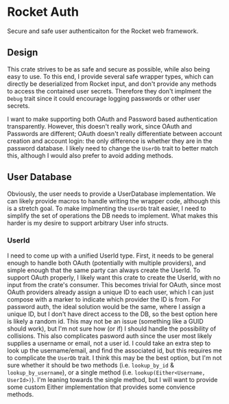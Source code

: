 # Rocket Auth

Secure and safe user authenticaiton for the Rocket web framework.

## Design

This crate strives to be as safe and secure as possible, while also being easy to
use. To this end, I provide several safe wrapper types, which can directly be deserialized
from Rocket input, and don't provide any methods to access the contained user secrets.
Therefore they don't implment the `Debug` trait since it could encourage logging
passwords or other user secrets.

I want to make supporting both OAuth and Password based authentication transparently.
However, this doesn't really work, since OAuth and Passwords are different; OAuth
doesn't really differentiate between account creation and account login: the only
difference is whether they are in the password database. I likely need to change
the `UserDb` trait to better match this, although I would also prefer to avoid adding
methods.

## User Database

Obviously, the user needs to provide a UserDatabase implementation. We can likely
provide macros to handle writing the wrapper code, although this is a stretch goal.
To make implmenting the `UserDb` trait easier, I need to simplify the set of operations
the DB needs to implement. What makes this harder is my desire to support arbitrary
User info structs.

### UserId

I need to come up with a unified UserId type. First, it needs to be general enough
to handle both OAuth (potentially with multiple providers), and simple enough that
the same party can always create the UserId. To support OAuth properly, I likely
want this crate to create the UserId, with no input from the crate's consumer. This
becomes trivial for OAuth, since most OAuth providers already assign a unique ID
to each user, which I can just compose with a marker to indicate which provider the
ID is from. For password auth, the ideal solution would be the same, where I assign
a unique ID, but I don't have direct access to the DB, so the best option here is
likely a random id. This may not be an issue (something like a GUID should work),
but I'm not sure how (or if) I should handle the possibility of collisions. This
also complicates pasword auth since the user most likely supplies a username or email,
not a user id. I could take an extra step to look up the username/email, and find
the associated id, but this requires me to complicate the `UserDb` trait. I think
this may be the best option, but I'm not sure whether it should be two methods (i.e.
`lookup_by_id` & `lookup_by_username`), or a single method (i.e. `lookup(Either<Username,
UserId>)`). I'm leaning towards the single method, but I will want to provide some
custom Either implementation that provides some convience methods.
